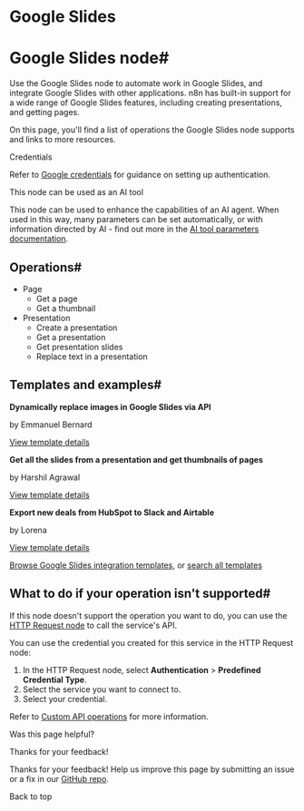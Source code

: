# Google Slides

[ ](https://github.com/n8n-io/n8n-docs/edit/main/docs/integrations/builtin/app-nodes/n8n-nodes-base.googleslides.md "Edit this page")

# Google Slides node#

Use the Google Slides node to automate work in Google Slides, and integrate Google Slides with other applications. n8n has built-in support for a wide range of Google Slides features, including creating presentations, and getting pages. 

On this page, you'll find a list of operations the Google Slides node supports and links to more resources.

Credentials

Refer to [Google credentials](../../credentials/google/) for guidance on setting up authentication. 

This node can be used as an AI tool

This node can be used to enhance the capabilities of an AI agent. When used in this way, many parameters can be set automatically, or with information directed by AI - find out more in the [AI tool parameters documentation](../../../../advanced-ai/examples/using-the-fromai-function/).

## Operations#

  * Page
    * Get a page
    * Get a thumbnail
  * Presentation
    * Create a presentation
    * Get a presentation
    * Get presentation slides
    * Replace text in a presentation



## Templates and examples#

**Dynamically replace images in Google Slides via API**

by Emmanuel Bernard

[View template details](https://n8n.io/workflows/2244-dynamically-replace-images-in-google-slides-via-api/)

**Get all the slides from a presentation and get thumbnails of pages**

by Harshil Agrawal

[View template details](https://n8n.io/workflows/1035-get-all-the-slides-from-a-presentation-and-get-thumbnails-of-pages/)

**Export new deals from HubSpot to Slack and Airtable**

by Lorena

[View template details](https://n8n.io/workflows/1225-export-new-deals-from-hubspot-to-slack-and-airtable/)

[Browse Google Slides integration templates](https://n8n.io/integrations/google-slides/), or [search all templates](https://n8n.io/workflows/)

## What to do if your operation isn't supported#

If this node doesn't support the operation you want to do, you can use the [HTTP Request node](../../core-nodes/n8n-nodes-base.httprequest/) to call the service's API.

You can use the credential you created for this service in the HTTP Request node: 

  1. In the HTTP Request node, select **Authentication** > **Predefined Credential Type**.
  2. Select the service you want to connect to.
  3. Select your credential.



Refer to [Custom API operations](../../../custom-operations/) for more information.

Was this page helpful? 

Thanks for your feedback! 

Thanks for your feedback! Help us improve this page by submitting an issue or a fix in our [GitHub repo](https://github.com/n8n-io/n8n-docs). 

Back to top 
